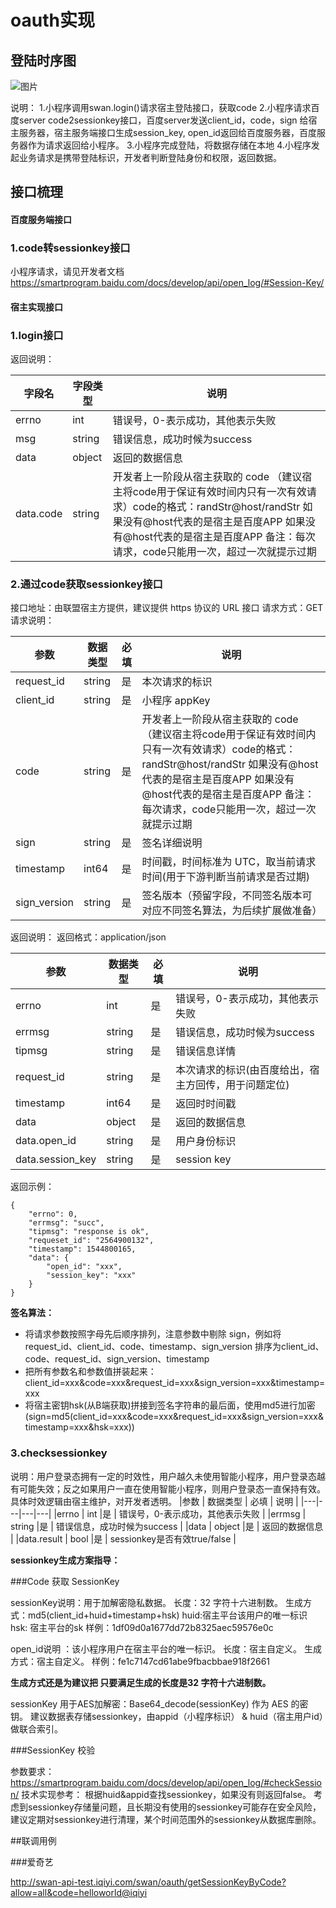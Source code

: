 ﻿
# oauth实现

## 登陆时序图

![图片](http://agroup-bos.cdn.bcebos.com/7a2b74f0931f09c32aa5526b245e0cdc00090fb0)

说明：
1.小程序调用swan.login()请求宿主登陆接口，获取code
2.小程序请求百度server code2sessionkey接口，百度server发送client_id，code，sign 给宿主服务器，宿主服务端接口生成session_key, open_id返回给百度服务器，百度服务器作为请求返回给小程序。
3.小程序完成登陆，将数据存储在本地
4.小程序发起业务请求是携带登陆标识，开发者判断登陆身份和权限，返回数据。

## 接口梳理

#### 百度服务端接口

### 1.code转sessionkey接口

小程序请求，请见开发者文档
https://smartprogram.baidu.com/docs/develop/api/open_log/#Session-Key/

#### 宿主实现接口

### 1.login接口

返回说明：

|字段名 | 字段类型 | 说明 | 
|---|---|---|
|errno| int | 错误号，0-表示成功，其他表示失败 | 
|msg | string | 错误信息，成功时候为success | 
|data | object | 返回的数据信息 | 
|data.code | string |开发者上一阶段从宿主获取的 code （建议宿主将code用于保证有效时间内只有一次有效请求）code的格式：randStr@host/randStr 如果没有@host代表的是宿主是百度APP 如果没有@host代表的是宿主是百度APP 备注：每次请求，code只能用一次，超过一次就提示过期| 

### 2.通过code获取sessionkey接口

接口地址：由联盟宿主方提供，建议提供 https 协议的 URL 接口
请求方式：GET
请求说明：

|参数 | 数据类型 | 必填 | 说明 | 
|---|---|---|---|
|request_id | string |是 | 本次请求的标识 | 
|client_id | string |是 | 小程序 appKey | 
|code | string |是 | 开发者上一阶段从宿主获取的 code （建议宿主将code用于保证有效时间内只有一次有效请求）code的格式：randStr@host/randStr 如果没有@host代表的是宿主是百度APP 如果没有@host代表的是宿主是百度APP 备注：每次请求，code只能用一次，超过一次就提示过期|
|sign | string |是 | 签名详细说明| 
|timestamp | int64 |是 | 时间戳，时间标准为 UTC，取当前请求时间(用于下游判断当前请求是否过期)| 
|sign_version | string |是 | 签名版本（预留字段，不同签名版本可对应不同签名算法，为后续扩展做准备）| 

返回说明：
返回格式：application/json

|参数 | 数据类型 | 必填 | 说明 | 
|---|---|---|---|
|errno | int |是 | 错误号，0-表示成功，其他表示失败 | 
|errmsg | string |是 | 错误信息，成功时候为success |
|tipmsg | string |是 | 错误信息详情 |
|request_id | string |是 | 本次请求的标识(由百度给出，宿主方回传，用于问题定位) |
|timestamp | int64 |是 | 返回时时间戳 |
|data | object |是 | 返回的数据信息 |
|data.open_id | string |是 | 用户身份标识 |
|data.session_key | string |是 | session key |

返回示例：

```
{
    "errno": 0,
    "errmsg": "succ",
    "tipmsg": "response is ok",
    "requeset_id": "2564900132",
    "timestamp": 1544800165,
    "data": {
        "open_id": "xxx",
        "session_key": "xxx"
    }
}
```

**签名算法：**

 - 将请求参数按照字母先后顺序排列，注意参数中剔除 sign，例如将request_id、client_id、code、timestamp、sign_version 排序为client_id、code、request_id、sign_version、timestamp 
 - 把所有参数名和参数值拼装起来：client_id=xxx&code=xxx&request_id=xxx&sign_version=xxx&timestamp=xxx
 - 将宿主密钥hsk(从B端获取)拼接到签名字符串的最后面，使用md5进行加密(sign=md5(client_id=xxx&code=xxx&request_id=xxx&sign_version=xxx&timestamp=xxx&hsk=xxx))

### 3.checksessionkey

说明：用户登录态拥有一定的时效性，用户越久未使用智能小程序，用户登录态越有可能失效；反之如果用户一直在使用智能小程序，则用户登录态一直保持有效。具体时效逻辑由宿主维护，对开发者透明。
|参数 | 数据类型 | 必填 | 说明 | 
|---|---|---|---|
|errno | int |是 | 错误号，0-表示成功，其他表示失败 | 
|errmsg | string |是 | 错误信息，成功时候为success |
|data | object |是 | 返回的数据信息 |
|data.result | bool |是 | sessionkey是否有效true/false |

**sessionkey生成方案指导：**

###Code 获取 SessionKey

sessionKey说明：用于加解密隐私数据。
长度：32 字符十六进制数。
生成方式：md5(client_id+huid+timestamp+hsk)
 huid:宿主平台该用户的唯一标识 
 hsk: 宿主平台的sk
样例：1df09d0a1677dd72b8325aec59576e0c

open_id说明 ：该小程序用户在宿主平台的唯一标识。
长度：宿主自定义。
生成方式：宿主自定义。
样例：fe1c7147cd61abe9fbacbbae918f2661

**生成方式还是为建议把 只要满足生成的长度是32 字符十六进制数。**

sessionKey 用于AES加解密：Base64_decode(sessionKey) 作为 AES 的密钥。
建议数据表存储sessionkey，由appid（小程序标识） & huid（宿主用户id）做联合索引。


###SessionKey 校验

参数要求：
https://smartprogram.baidu.com/docs/develop/api/open_log/#checkSession/
技术实现参考：
根据huid&appid查找sessionkey，如果没有则返回false。
考虑到sessionkey存储量问题，且长期没有使用的sessionkey可能存在安全风险，建议定期对sessionkey进行清理，某个时间范围外的sessionkey从数据库删除。



##联调用例

###爱奇艺

http://swan-api-test.iqiyi.com/swan/oauth/getSessionKeyByCode?allow=all&code=helloworld@iqiyi


